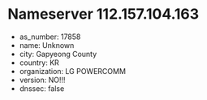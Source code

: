 # Nameserver 112.157.104.163

* as_number: 17858
* name: Unknown
* city: Gapyeong County
* country: KR
* organization: LG POWERCOMM
* version: NO!!!
* dnssec: false
